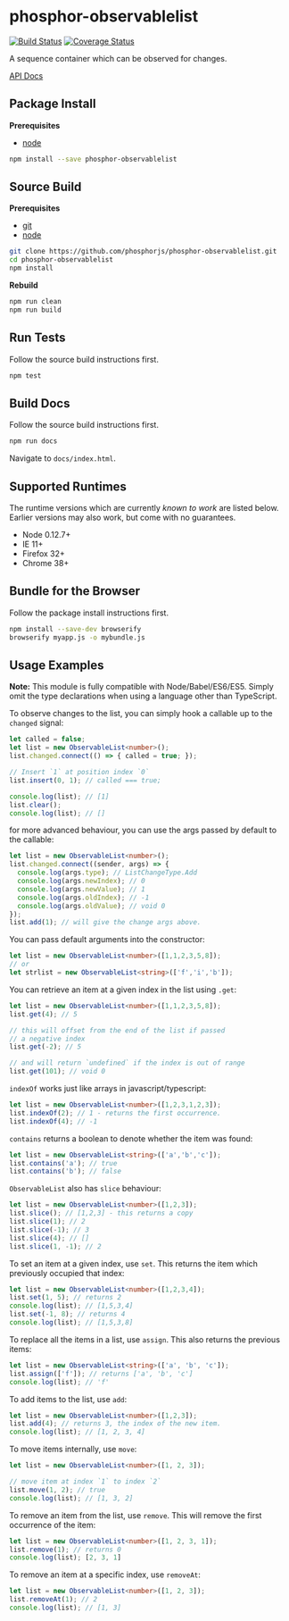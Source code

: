 phosphor-observablelist
=======================

[![Build Status](https://travis-ci.org/phosphorjs/phosphor-observablelist.svg)](https://travis-ci.org/phosphorjs/phosphor-observablelist?branch=master)
[![Coverage Status](https://coveralls.io/repos/phosphorjs/phosphor-observablelist/badge.svg?branch=master&service=github)](https://coveralls.io/github/phosphorjs/phosphor-observablelist?branch=master)

A sequence container which can be observed for changes.

[API Docs](http://phosphorjs.github.io/phosphor-observablelist/api/)


Package Install
---------------

**Prerequisites**
- [node](http://nodejs.org/)

```bash
npm install --save phosphor-observablelist
```


Source Build
------------

**Prerequisites**
- [git](http://git-scm.com/)
- [node](http://nodejs.org/)

```bash
git clone https://github.com/phosphorjs/phosphor-observablelist.git
cd phosphor-observablelist
npm install
```

**Rebuild**
```bash
npm run clean
npm run build
```


Run Tests
---------

Follow the source build instructions first.

```bash
npm test
```


Build Docs
----------

Follow the source build instructions first.

```bash
npm run docs
```

Navigate to `docs/index.html`.


Supported Runtimes
------------------

The runtime versions which are currently *known to work* are listed below.
Earlier versions may also work, but come with no guarantees.

- Node 0.12.7+
- IE 11+
- Firefox 32+
- Chrome 38+


Bundle for the Browser
----------------------

Follow the package install instructions first.

```bash
npm install --save-dev browserify
browserify myapp.js -o mybundle.js
```


Usage Examples
--------------

**Note:** This module is fully compatible with Node/Babel/ES6/ES5. Simply
omit the type declarations when using a language other than TypeScript.

To observe changes to the list, you can simply hook a callable up to the `changed` signal:

```typescript
let called = false;
let list = new ObservableList<number>();
list.changed.connect(() => { called = true; });

// Insert `1` at position index `0`
list.insert(0, 1); // called === true;

console.log(list); // [1]
list.clear();
console.log(list); // []
```

for more advanced behaviour, you can use the args passed by default to the callable:

```typescript
let list = new ObservableList<number>();
list.changed.connect((sender, args) => {
  console.log(args.type); // ListChangeType.Add
  console.log(args.newIndex); // 0
  console.log(args.newValue); // 1
  console.log(args.oldIndex); // -1
  console.log(args.oldValue); // void 0
});
list.add(1); // will give the change args above.
```

You can pass default arguments into the constructor:

```typescript
let list = new ObservableList<number>([1,1,2,3,5,8]);
// or
let strlist = new ObservableList<string>(['f','i','b']);
```

You can retrieve an item at a given index in the list using `.get`:

```typescript
let list = new ObservableList<number>([1,1,2,3,5,8]);
list.get(4); // 5

// this will offset from the end of the list if passed
// a negative index
list.get(-2); // 5

// and will return `undefined` if the index is out of range
list.get(101); // void 0
```

`indexOf` works just like arrays in javascript/typescript:

```typescript
let list = new ObservableList<number>([1,2,3,1,2,3]);
list.indexOf(2); // 1 - returns the first occurrence.
list.indexOf(4); // -1
```

`contains` returns a boolean to denote whether the item was found:

```typescript
let list = new ObservableList<string>(['a','b','c']);
list.contains('a'); // true
list.contains('b'); // false
```

`ObservableList` also has `slice` behaviour:

```typescript
let list = new ObservableList<number>([1,2,3]);
list.slice(); // [1,2,3] - this returns a copy
list.slice(1); // 2
list.slice(-1); // 3
list.slice(4); // []
list.slice(1, -1); // 2
```

To set an item at a given index, use `set`. This returns the item which previously occupied that index:

```typescript
let list = new ObservableList<number>([1,2,3,4]);
list.set(1, 5); // returns 2
console.log(list); // [1,5,3,4]
list.set(-1, 8); // returns 4
console.log(list); // [1,5,3,8]
```

To replace all the items in a list, use `assign`. This also returns the previous items:

```typescript
let list = new ObservableList<string>(['a', 'b', 'c']);
list.assign(['f']); // returns ['a', 'b', 'c']
console.log(list); // 'f'
```

To add items to the list, use `add`:

```typescript
let list = new ObservableList<number>([1,2,3]);
list.add(4); // returns 3, the index of the new item.
console.log(list); // [1, 2, 3, 4]
```

To move items internally, use `move`:

```typescript
let list = new ObservableList<number>([1, 2, 3]);

// move item at index `1` to index `2`
list.move(1, 2); // true
console.log(list); // [1, 3, 2]
```

To remove an item from the list, use `remove`. This will remove the first occurrence of the item:

```typescript
let list = new ObservableList<number>([1, 2, 3, 1]);
list.remove(1); // returns 0
console.log(list); [2, 3, 1]
```

To remove an item at a specific index, use `removeAt`:

```typescript
let list = new ObservableList<number>([1, 2, 3]);
list.removeAt(1); // 2
console.log(list); // [1, 3]
```

